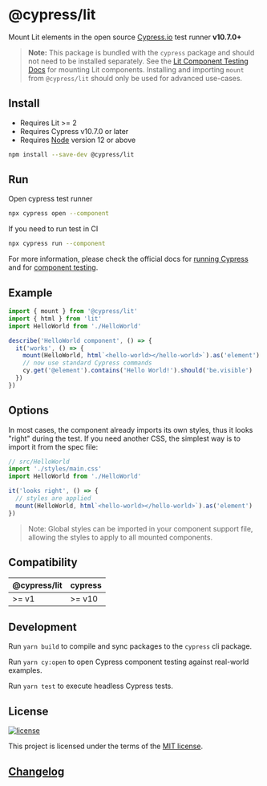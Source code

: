 # @cypress/lit

Mount Lit elements in the open source [Cypress.io](https://www.cypress.io/) test runner **v10.7.0+**

> **Note:** This package is bundled with the `cypress` package and should not need to be installed separately. See the [Lit Component Testing Docs](https://docs.cypress.io/guides/component-testing/quickstart-lit#Configuring-Component-Testing) for mounting Lit components. Installing and importing `mount` from `@cypress/lit` should only be used for advanced use-cases.

## Install

- Requires Lit >= 2
- Requires Cypress v10.7.0 or later
- Requires [Node](https://nodejs.org/en/) version 12 or above

```sh
npm install --save-dev @cypress/lit
```

## Run

Open cypress test runner
```sh
npx cypress open --component
```

If you need to run test in CI
```sh
npx cypress run --component
```

For more information, please check the official docs for [running Cypress](https://on.cypress.io/guides/getting-started/opening-the-app#Quick-Configuration) and for [component testing](https://on.cypress.io/guides/component-testing/writing-your-first-component-test).

## Example

```js
import { mount } from '@cypress/lit'
import { html } from 'lit'
import HelloWorld from './HelloWorld'

describe('HelloWorld component', () => {
  it('works', () => {
    mount(HelloWorld, html`<hello-world></hello-world>`).as('element')
    // now use standard Cypress commands
    cy.get('@element').contains('Hello World!').should('be.visible')
  })
})
```

## Options

In most cases, the component already imports its own styles, thus it looks "right" during the test. If you need another CSS, the simplest way is to import it from the spec file:

```js
// src/HelloWorld
import './styles/main.css'
import HelloWorld from './HelloWorld'

it('looks right', () => {
  // styles are applied
  mount(HelloWorld, html`<hello-world></hello-world>`).as('element')
})
```

> Note: Global styles can be imported in your component support file, allowing the styles to apply to all mounted components.

## Compatibility

| @cypress/lit | cypress |
| ------------ | ------- |
| >= v1        | >= v10  |

## Development

Run `yarn build` to compile and sync packages to the `cypress` cli package.

Run `yarn cy:open` to open Cypress component testing against real-world examples.

Run `yarn test` to execute headless Cypress tests.

## License

[![license](https://img.shields.io/badge/license-MIT-green.svg)](https://github.com/cypress-io/cypress/blob/develop/LICENSE)

This project is licensed under the terms of the [MIT license](/LICENSE).

## [Changelog](./CHANGELOG.md)
